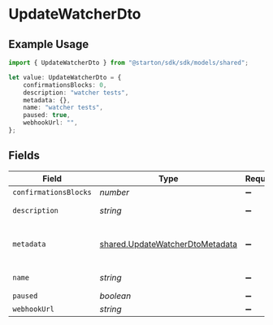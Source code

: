 # UpdateWatcherDto

## Example Usage

```typescript
import { UpdateWatcherDto } from "@starton/sdk/sdk/models/shared";

let value: UpdateWatcherDto = {
    confirmationsBlocks: 0,
    description: "watcher tests",
    metadata: {},
    name: "watcher tests",
    paused: true,
    webhookUrl: "",
};
```

## Fields

| Field                                                                                     | Type                                                                                      | Required                                                                                  | Description                                                                               | Example                                                                                   |
| ----------------------------------------------------------------------------------------- | ----------------------------------------------------------------------------------------- | ----------------------------------------------------------------------------------------- | ----------------------------------------------------------------------------------------- | ----------------------------------------------------------------------------------------- |
| `confirmationsBlocks`                                                                     | *number*                                                                                  | :heavy_minus_sign:                                                                        | N/A                                                                                       | 0                                                                                         |
| `description`                                                                             | *string*                                                                                  | :heavy_minus_sign:                                                                        | N/A                                                                                       | watcher tests                                                                             |
| `metadata`                                                                                | [shared.UpdateWatcherDtoMetadata](../../../sdk/models/shared/updatewatcherdtometadata.md) | :heavy_minus_sign:                                                                        | N/A                                                                                       | {<br/>"test": "metadata"<br/>}                                                            |
| `name`                                                                                    | *string*                                                                                  | :heavy_minus_sign:                                                                        | N/A                                                                                       | watcher tests                                                                             |
| `paused`                                                                                  | *boolean*                                                                                 | :heavy_minus_sign:                                                                        | N/A                                                                                       | true                                                                                      |
| `webhookUrl`                                                                              | *string*                                                                                  | :heavy_minus_sign:                                                                        | N/A                                                                                       |                                                                                           |